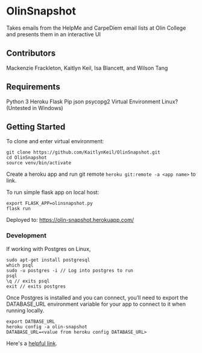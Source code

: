 # OlinSnapshot
Takes emails from the HelpMe and CarpeDiem email lists at Olin College and presents them in an interactive UI

## Contributors
Mackenzie Frackleton, Kaitlyn Keil, Isa Blancett, and Wilson Tang

## Requirements
Python 3
Heroku
Flask
Pip
json
psycopg2
Virtual Environment
Linux? (Untested in Windows)

## Getting Started
To clone and enter virtual environment:
```
git clone https://github.com/KaitlynKeil/OlinSnapshot.git
cd OlinSnapshot
source venv/bin/activate
```

Create a heroku app and run git remote `heroku git:remote -a <app name>` to link.

To run simple flask app on local host:
```
export FLASK_APP=olinsnapshot.py
flask run
```

Deployed to: https://olin-snapshot.herokuapp.com/

### Development

If working with Postgres on Linux, 

```
sudo apt-get install postgresql
which psql
sudo -u postgres -i // Log into postgres to run
psql
\q // exits psql
exit // exits postgres
```

Once Postgres is installed and you can connect, you’ll need to export the DATABASE_URL environment variable for your app to connect to it when running locally. 
```
export DATBASE_URL
heroku config -a olin-snapshot
DATABASE_URL=<value from heroku config DATABASE_URL>
```

Here's a [helpful link](https://devcenter.heroku.com/articles/heroku-postgresql).
